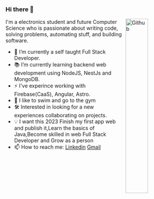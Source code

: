 ### Hi there 👋

<img width="35%" align="right" alt="Github" src="https://user-images.githubusercontent.com/48678280/88862734-4903af80-d201-11ea-968b-9c939d88a37c.gif" />

I'm a electronics student and future Computer Science who is passionate about writing code, solving problems, automating stuff, and building software.

- 🔭 I’m currently a self taught Full Stack Developer.
- 📚 I’m currently learning backend web development using NodeJS, NestJs and MongoDB.
- ⚡ I've experince working with Firebase(CaaS), Angular, Astro.
- 👯 I like to swim and go to the gym
- 🛠 Interested in looking for a new experiences collaborating on projects. 
- 💡 I want this 2023 Finish my first app web and publish it,Learn the basics of Java,Become skilled in web Full Stack Developer and Grow as a person 
- 📫 How to reach me: [Linkedin](https://www.linkedin.com/in/emmanuel-heredia-41577a234/) [Gmail](mailto:herediiaa.e@gmail.com)
